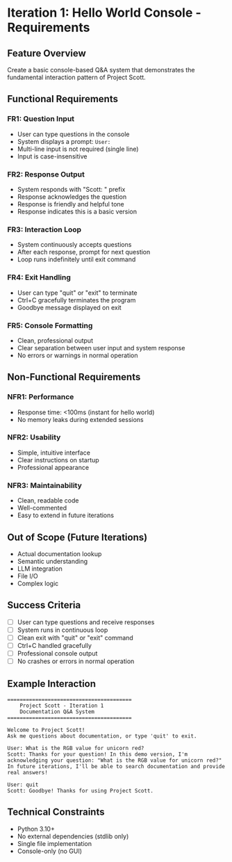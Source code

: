 # Iteration 1: Hello World Console - Requirements

## Feature Overview
Create a basic console-based Q&A system that demonstrates the fundamental interaction pattern of Project Scott.

## Functional Requirements

### FR1: Question Input
- User can type questions in the console
- System displays a prompt: `User: `
- Multi-line input is not required (single line)
- Input is case-insensitive

### FR2: Response Output
- System responds with "Scott: " prefix
- Response acknowledges the question
- Response is friendly and helpful tone
- Response indicates this is a basic version

### FR3: Interaction Loop
- System continuously accepts questions
- After each response, prompt for next question
- Loop runs indefinitely until exit command

### FR4: Exit Handling
- User can type "quit" or "exit" to terminate
- Ctrl+C gracefully terminates the program
- Goodbye message displayed on exit

### FR5: Console Formatting
- Clean, professional output
- Clear separation between user input and system response
- No errors or warnings in normal operation

## Non-Functional Requirements

### NFR1: Performance
- Response time: <100ms (instant for hello world)
- No memory leaks during extended sessions

### NFR2: Usability
- Simple, intuitive interface
- Clear instructions on startup
- Professional appearance

### NFR3: Maintainability
- Clean, readable code
- Well-commented
- Easy to extend in future iterations

## Out of Scope (Future Iterations)
- Actual documentation lookup
- Semantic understanding
- LLM integration
- File I/O
- Complex logic

## Success Criteria
- [ ] User can type questions and receive responses
- [ ] System runs in continuous loop
- [ ] Clean exit with "quit" or "exit" command
- [ ] Ctrl+C handled gracefully
- [ ] Professional console output
- [ ] No crashes or errors in normal operation

## Example Interaction
```
========================================
    Project Scott - Iteration 1
    Documentation Q&A System
========================================

Welcome to Project Scott!
Ask me questions about documentation, or type 'quit' to exit.

User: What is the RGB value for unicorn red?
Scott: Thanks for your question! In this demo version, I'm acknowledging your question: "What is the RGB value for unicorn red?"
In future iterations, I'll be able to search documentation and provide real answers!

User: quit
Scott: Goodbye! Thanks for using Project Scott.
```

## Technical Constraints
- Python 3.10+
- No external dependencies (stdlib only)
- Single file implementation
- Console-only (no GUI)


